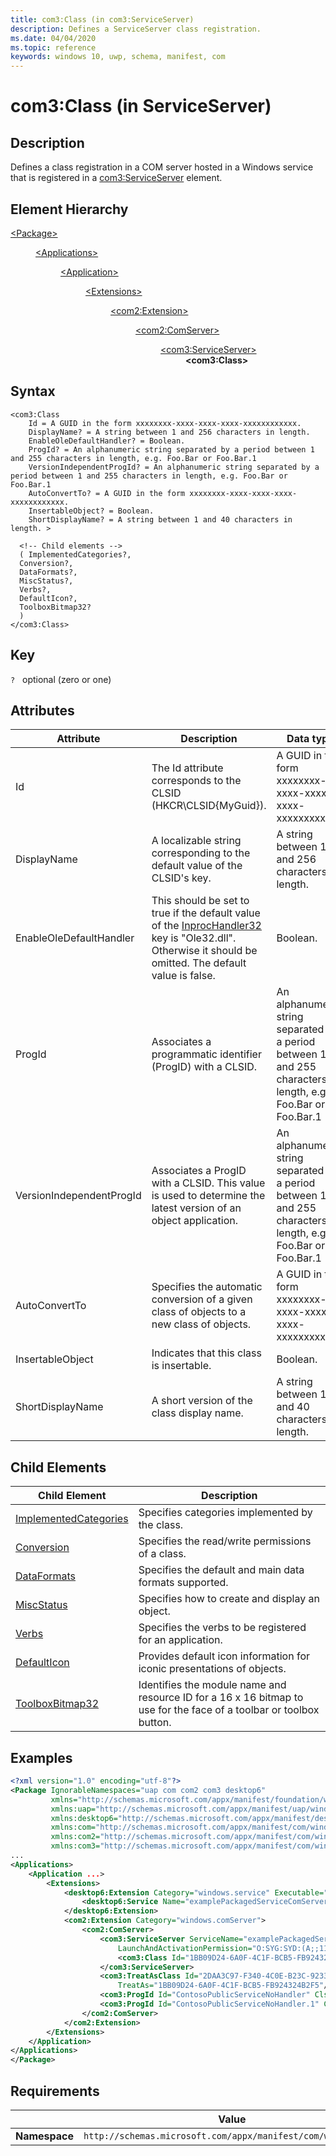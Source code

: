 ```yaml
---
title: com3:Class (in com3:ServiceServer)
description: Defines a ServiceServer class registration.
ms.date: 04/04/2020
ms.topic: reference
keywords: windows 10, uwp, schema, manifest, com
---
```



# com3:Class (in ServiceServer)

## Description

Defines a class registration in a COM server hosted in a Windows service that is registered in a [com3:ServiceServer](element-com3-serviceserver.md) element.

## Element Hierarchy
<dl>
<dt><a href="element-package.md">&lt;Package&gt;</a></dt>
<dd>
<dl>
<dt><a href="element-applications.md">&lt;Applications&gt;</a></dt>
<dd>
<dl>
<dt><a href="element-application.md">&lt;Application&gt;</a></dt>
<dd>
<dl>
<dt><a href="element-1-extensions.md">&lt;Extensions&gt;</a></dt>
<dd>
<dl>
<dt><a href="element-com2-extension.md">&lt;com2:Extension&gt;</a></dt>
<dd>
<dl>
<dt><a href="element-com2-comserver.md">&lt;com2:ComServer&gt;</a></dt>
<dd>
<dl>
<dt><a href="element-com3-Serviceserver.md">&lt;com3:ServiceServer&gt;</a></dt>
<dd><b>&lt;com3:Class&gt;</b></dd>
</dl>
</dd>
</dl>
</dd>
</dl>
</dd>
</dl>
</dd>
</dl>
</dd>
</dl>
</dd>
</dl>



## Syntax
```syntax
<com3:Class
    Id = A GUID in the form xxxxxxxx-xxxx-xxxx-xxxx-xxxxxxxxxxxx.
    DisplayName? = A string between 1 and 256 characters in length.
    EnableOleDefaultHandler? = Boolean.
    ProgId? = An alphanumeric string separated by a period between 1 and 255 characters in length, e.g. Foo.Bar or Foo.Bar.1
    VersionIndependentProgId? = An alphanumeric string separated by a period between 1 and 255 characters in length, e.g. Foo.Bar or Foo.Bar.1
    AutoConvertTo? = A GUID in the form xxxxxxxx-xxxx-xxxx-xxxx-xxxxxxxxxxxx.
    InsertableObject? = Boolean.
    ShortDisplayName? = A string between 1 and 40 characters in length. >

  <!-- Child elements -->
  ( ImplementedCategories?,
  Conversion?,
  DataFormats?,
  MiscStatus?,
  Verbs?,
  DefaultIcon?,
  ToolboxBitmap32? 
  )
</com3:Class>
```

## Key
`?`    optional (zero or one) 

## Attributes

| Attribute | Description | Data type | Required |
|-----------|-------------|-----------|----------|
| Id        | The Id attribute corresponds to the CLSID (HKCR\CLSID\{MyGuid}). | A GUID in the form xxxxxxxx-xxxx-xxxx-xxxx-xxxxxxxxxxxx. | Yes |
| DisplayName | A localizable string corresponding to the default value of the CLSID's key. | A string between 1 and 256 characters in length. | No |
| EnableOleDefaultHandler | This should be set to true if the default value of the [InprocHandler32](/windows/win32/com/inprochandler32) key is "Ole32.dll". Otherwise it should be omitted. The default value is false. | Boolean. | No |
| ProgId | Associates a programmatic identifier (ProgID) with a CLSID. | An alphanumeric string separated by a period between 1 and 255 characters in length, e.g. Foo.Bar or Foo.Bar.1 | No |
| VersionIndependentProgId | Associates a ProgID with a CLSID. This value is used to determine the latest version of an object application. | An alphanumeric string separated by a period between 1 and 255 characters in length, e.g. Foo.Bar or Foo.Bar.1 | No |
| AutoConvertTo | Specifies the automatic conversion of a given class of objects to a new class of objects. | A GUID in the form xxxxxxxx-xxxx-xxxx-xxxx-xxxxxxxxxxxx. | No |
| InsertableObject | Indicates that this class is insertable. | Boolean. | No |
| ShortDisplayName | A short version of the class display name. | A string between 1 and 40 characters in length. | No |

## Child Elements

| Child Element         | Description |
|-----------------------|-------------|
| [ImplementedCategories](element-com-exe-implementedcategories.md) | Specifies categories implemented by the class. |
| [Conversion](element-com-exe-conversion.md) | Specifies the read/write permissions of a class. |
| [DataFormats](element-com-exe-dataformats.md) | Specifies the default and main data formats supported. |
| [MiscStatus](element-com-exe-miscstatus.md) | Specifies how to create and display an object. |
| [Verbs](element-com-exe-verbs.md) | Specifies the verbs to be registered for an application. |
| [DefaultIcon](element-com-exe-defaulticon.md) | Provides default icon information for iconic presentations of objects. |
| [ToolboxBitmap32](element-com-exe-toolboxbitmap32.md) | Identifies the module name and resource ID for a 16 x 16 bitmap to use for the face of a toolbar or toolbox button. |


## Examples

```xml
<?xml version="1.0" encoding="utf-8"?>
<Package IgnorableNamespaces="uap com com2 com3 desktop6"
         xmlns="http://schemas.microsoft.com/appx/manifest/foundation/windows10"
         xmlns:uap="http://schemas.microsoft.com/appx/manifest/uap/windows10"
         xmlns:desktop6="http://schemas.microsoft.com/appx/manifest/desktop/windows10/6"
         xmlns:com="http://schemas.microsoft.com/appx/manifest/com/windows10"
         xmlns:com2="http://schemas.microsoft.com/appx/manifest/com/windows10/2"
         xmlns:com3="http://schemas.microsoft.com/appx/manifest/com/windows10/3">
...
<Applications>
    <Application ...>
        <Extensions>
            <desktop6:Extension Category="windows.service" Executable="ContosoPackagedService.exe" EntryPoint="packagedServiceComServer.service">
                <desktop6:Service Name="examplePackagedServiceComServer" StartupType="manual" StartAccount="localService" /> 
            </desktop6:Extension>
            <com2:Extension Category="windows.comServer">
                <com2:ComServer>
                    <com3:ServiceServer ServiceName="examplePackagedServiceComServer" DisplayName="ServicePackage public service server" 
                        LaunchAndActivationPermission="O:SYG:SYD:(A;;11;;;WD)(A;;11;;;RC)(A;;11;;;AC)(A;;11;;;AN)S:P(ML;;NX;;;S-1-16-0)">
                        <com3:Class Id="1BB09D24-6A0F-4C1F-BCB5-FB924324B2F5" DisplayName="CLSID_ContosoPublicServiceNoHandler"/>
                    </com3:ServiceServer>
                    <com3:TreatAsClass Id="2DAA3C97-F340-4C0E-B23C-92338974C5E9" DisplayName="CLSID_ContosoPublicServiceTreatAs" 
                        TreatAs="1BB09D24-6A0F-4C1F-BCB5-FB924324B2F5"/>
                    <com3:ProgId Id="ContosoPublicServiceNoHandler" Clsid="1BB09D24-6A0F-4C1F-BCB5-FB924324B2F5"/>
                    <com3:ProgId Id="ContosoPublicServiceNoHandler.1" CurrentVersion="ContosoPublicServiceNoHandler"/>
                </com2:ComServer>
            </com2:Extension>
        </Extensions>
    </Application>
</Applications>
</Package>
```

## Requirements
|               |    Value                                                         |
|---------------|-------------------------------------------------------------|
| **Namespace** | `http://schemas.microsoft.com/appx/manifest/com/windows10/3` |